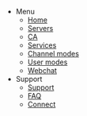 - Menu
    - [Home](/)
    - [Servers](/servers)
    - [CA](/ca)
    - [Services](/services)
    - [Channel modes](/cmodes)
    - [User modes](/umodes)
    - [Webchat](/webchat)
- Support
    - [Support](/support)
    - [FAQ](/faq)
    - [Connect](/connect)
